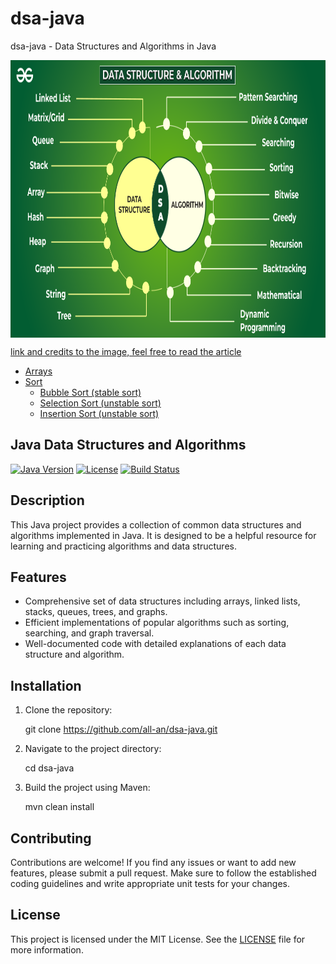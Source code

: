 # dsa-java
dsa-java - Data Structures and Algorithms in Java


<p align="center">
        <a href="https://www.linkedin.com/in/all-an/">
            <img align="center" width="804" height="444"  src="/dsaimage.png" />
        </a>
</p>

[link and credits to the image, feel free to read the article](https://www.geeksforgeeks.org/learn-data-structures-and-algorithms-dsa-tutorial/)

- [Arrays](https://github.com/all-an/dsa-java/tree/main/001-arrays)
- [Sort](https://github.com/all-an/dsa-java/tree/main/002-sort)
    - [Bubble Sort (stable sort)](https://github.com/all-an/dsa-java/tree/main/002-sort/001-bubblesort)
    - [Selection Sort (unstable sort)](https://github.com/all-an/dsa-java/tree/main/002-sort/002-selection-sort)
    - [Insertion Sort (unstable sort)](https://github.com/all-an/dsa-java/tree/main/002-sort/003-insertion-sort)


## Java Data Structures and Algorithms

[![Java Version](https://img.shields.io/badge/Java-11-blue.svg)](https://www.oracle.com/java/technologies/javase-jdk11-downloads.html)
[![License](https://img.shields.io/badge/License-MIT-green.svg)](https://opensource.org/licenses/MIT)
[![Build Status](https://img.shields.io/travis/your-username/java-data-structures-algorithms/master.svg)](https://travis-ci.org/your-username/java-data-structures-algorithms)

## Description

This Java project provides a collection of common data structures and algorithms implemented in Java. It is designed to be a helpful resource for learning and practicing algorithms and data structures.

## Features

- Comprehensive set of data structures including arrays, linked lists, stacks, queues, trees, and graphs.
- Efficient implementations of popular algorithms such as sorting, searching, and graph traversal.
- Well-documented code with detailed explanations of each data structure and algorithm.

## Installation

1. Clone the repository:

   git clone https://github.com/all-an/dsa-java.git

2. Navigate to the project directory:

   cd dsa-java

3. Build the project using Maven:

   mvn clean install

## Contributing

Contributions are welcome! If you find any issues or want to add new features, please submit a pull request. Make sure to follow the established coding guidelines and write appropriate unit tests for your changes.

## License

This project is licensed under the MIT License. See the [LICENSE](LICENSE) file for more information.

